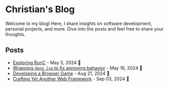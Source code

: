 # Christian's Blog

Welcome to my blog! Here, I share insights on software development, personal projects, and more. Dive into the posts and feel free to share your thoughts.

## Posts
- [Exploring RunC](./posts/2024-05-05-exploring-runc.md) - May 5, 2024 📅
- [Wrapping `deno lsp` to fix annoying behavior](./posts/2024-05-16-wrapping-deno-lsp-to-fix-stupid-behavior.md) - May 16, 2024 📅
- [Developing a Browser Game](./posts/2024-08-21-developing-a-browser-game.md) - Aug 21, 2024 📅
- [Crafting Yet Another Web Framework](./posts/2024-09-03-web-framework-thing.md) - Sep 03, 2024 📅
